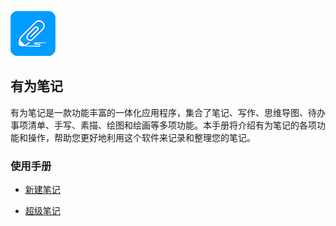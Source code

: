 ![](imgs/icon.png)

有为笔记
------
有为笔记是一款功能丰富的一体化应用程序，集合了笔记、写作、思维导图、待办事项清单、手写、素描、绘图和绘画等多项功能。本手册将介绍有为笔记的各项功能和操作，帮助您更好地利用这个软件来记录和整理您的笔记。

### 使用手册

- [新建笔记](new_note.md)

- [超级笔记](super_note/index.md)
